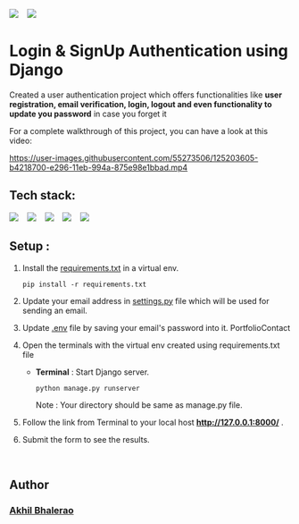 <p align="left">
<img src="https://forthebadge.com/images/badges/check-it-out.svg" />&nbsp;&nbsp;&nbsp;
<img src="https://forthebadge.com/images/badges/powered-by-coffee.svg" />&nbsp;&nbsp;&nbsp;
</p>

# Login & SignUp Authentication using Django
Created a user authentication project which offers functionalities like **user registration, email verification, login, logout and even functionality to update you password** in case you forget it


For a complete walkthrough of this project, you can have a look at this video:

https://user-images.githubusercontent.com/55273506/125203605-b4218700-e296-11eb-994a-875e98e1bbad.mp4



## Tech stack:
<p align="left">
  <img src="https://img.shields.io/badge/django-092E20.svg?&style=for-the-badge&logo=django&logoColor=white" />&nbsp;&nbsp;&nbsp;
  <img src="https://img.shields.io/badge/python-FFD43B.svg?&style=for-the-badge&logo=python&logoColor=white" />&nbsp;&nbsp;&nbsp;
  <img src="https://img.shields.io/badge/bootstrap-563d7c.svg?&style=for-the-badge&logo=bootstrap&logoColor=white" />&nbsp;&nbsp;&nbsp;
  <img src="https://img.shields.io/badge/gmail-D14836.svg?&style=for-the-badge&logo=gmail&logoColor=white" />&nbsp;&nbsp;&nbsp;
  <img src="https://img.shields.io/badge/Sqlite-20639B.svg?&style=for-the-badge&logo=sqlite&logoColor=white" />&nbsp;&nbsp;&nbsp;
</p>

## Setup :
1. Install the [requirements.txt](./requirements.txt) in a virtual env.
   ```
   pip install -r requirements.txt
   ```

2. Update your email address in [settings.py](./UserLogin/settings.py) file which will be used for sending an email.

3. Update [.env](./UserLogin/settings.py) file by saving your email's password into it.
PortfolioContact
4. Open the terminals with the virtual env created using requirements.txt file 
    
    * **Terminal** : Start Django server.
        ``` 
        python manage.py runserver
        ```
        Note : Your directory should be same as manage.py file. 


5. Follow the link from Terminal to your local host **http://127.0.0.1:8000/** .

6. Submit the form to see the results.

<br>

## Author
### [Akhil Bhalerao](https://github.com/iamakkkhil)
